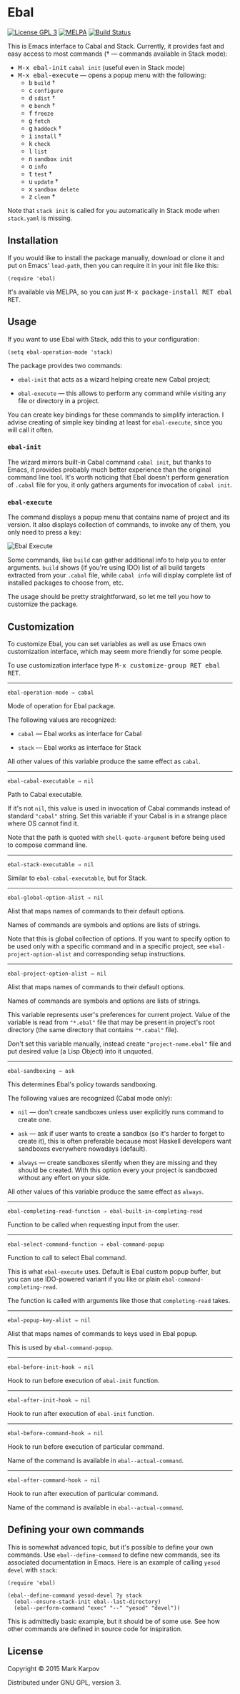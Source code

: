# Ebal

[![License GPL 3](https://img.shields.io/badge/license-GPL_3-green.svg)](http://www.gnu.org/licenses/gpl-3.0.txt)
[![MELPA](http://melpa.org/packages/ebal-badge.svg)](http://melpa.org/#/ebal)
[![Build Status](https://travis-ci.org/mrkkrp/ebal.svg?branch=master)](https://travis-ci.org/mrkkrp/ebal)

This is Emacs interface to Cabal and Stack. Currently, it provides fast and
easy access to most commands († — commands available in Stack mode):

* <kbd>M-x ebal-init</kbd> `cabal init` (useful even in Stack mode)
* <kbd>M-x ebal-execute</kbd> — opens a popup menu with the following:
  * <kbd>b</kbd> `build` †
  * <kbd>c</kbd> `configure`
  * <kbd>d</kbd> `sdist` †
  * <kbd>e</kbd> `bench` †
  * <kbd>f</kbd> `freeze`
  * <kbd>g</kbd> `fetch`
  * <kbd>g</kbd> `haddock` †
  * <kbd>i</kbd> `install` †
  * <kbd>k</kbd> `check`
  * <kbd>l</kbd> `list`
  * <kbd>n</kbd> `sandbox init`
  * <kbd>o</kbd> `info`
  * <kbd>t</kbd> `test` †
  * <kbd>u</kbd> `update` †
  * <kbd>x</kbd> `sandbox delete`
  * <kbd>z</kbd> `clean` †

Note that `stack init` is called for you automatically in Stack mode when
`stack.yaml` is missing.

## Installation

If you would like to install the package manually, download or clone it and
put on Emacs' `load-path`, then you can require it in your init file like
this:

```emacs-lisp
(require 'ebal)
```

It's available via MELPA, so you can just <kbd>M-x package-install RET
ebal RET</kbd>.

## Usage

If you want to use Ebal with Stack, add this to your configuration:

```emacs-lisp
(setq ebal-operation-mode 'stack)
```

The package provides two commands:

* `ebal-init` that acts as a wizard helping create new Cabal project;

* `ebal-execute` — this allows to perform any command while visiting any
  file or directory in a project.

You can create key bindings for these commands to simplify interaction. I
advise creating of simple key binding at least for `ebal-execute`, since you
will call it often.

### `ebal-init`

The wizard mirrors built-in Cabal command `cabal init`, but thanks to Emacs,
it provides probably much better experience than the original command line
tool. It's worth noticing that Ebal doesn't perform generation of `.cabal`
file for you, it only gathers arguments for invocation of `cabal init`.

### `ebal-execute`

The command displays a popup menu that contains name of project and its
version. It also displays collection of commands, to invoke any of them, you
only need to press a key:

![Ebal Execute](https://raw.githubusercontent.com/mrkkrp/ebal/gh-pages/ebal-execute.png)

Some commands, like `build` can gather additional info to help you to enter
arguments. `build` shows (if you're using IDO) list of all build targets
extracted from your `.cabal` file, while `cabal info` will display complete
list of installed packages to choose from, etc.

The usage should be pretty straightforward, so let me tell you how to
customize the package.

## Customization

To customize Ebal, you can set variables as well as use Emacs own
customization interface, which may seem more friendly for some people.

To use customization interface type <kbd>M-x customize-group RET ebal
RET</kbd>.

----

```
ebal-operation-mode ⇒ cabal
```
Mode of operation for Ebal package.

The following values are recognized:

* `cabal` — Ebal works as interface for Cabal

* `stack` — Ebal works as interface for Stack

All other values of this variable produce the same effect as `cabal`.

----

```
ebal-cabal-executable ⇒ nil
```

Path to Cabal executable.

If it's not `nil`, this value is used in invocation of Cabal commands
instead of standard `"cabal"` string. Set this variable if your Cabal is in
a strange place where OS cannot find it.

Note that the path is quoted with `shell-quote-argument` before being used
to compose command line.

----

```
ebal-stack-executable ⇒ nil
```

Similar to `ebal-cabal-executable`, but for Stack.

----

```
ebal-global-option-alist ⇒ nil
```

Alist that maps names of commands to their default options.

Names of commands are symbols and options are lists of strings.

Note that this is global collection of options. If you want to specify
option to be used only with a specific command and in a specific project,
see `ebal-project-option-alist` and corresponding setup instructions.

----

```
ebal-project-option-alist ⇒ nil
```

Alist that maps names of commands to their default options.

Names of commands are symbols and options are lists of strings.

This variable represents user's preferences for current project. Value of
the variable is read from `"*.ebal"` file that may be present in project's
root directory (the same directory that contains `"*.cabal"` file).

Don't set this variable manually, instead create `"project-name.ebal"` file
and put desired value (a Lisp Object) into it unquoted.

----

```
ebal-sandboxing ⇒ ask
```

This determines Ebal's policy towards sandboxing.

The following values are recognized (Cabal mode only):

* `nil` — don't create sandboxes unless user explicitly runs command to
  create one.

* `ask` — ask if user wants to create a sandbox (so it's harder to forget to
  create it), this is often preferable because most Haskell developers want
  sandboxes everywhere nowadays (default).

* `always` — create sandboxes silently when they are missing and they should
  be created. With this option every your project is sandboxed without any
  effort on your side.

All other values of this variable produce the same effect as `always`.

----

```
ebal-completing-read-function ⇒ ebal-built-in-completing-read
```

Function to be called when requesting input from the user.

----

```
ebal-select-command-function ⇒ ebal-command-popup
```

Function to call to select Ebal command.

This is what `ebal-execute` uses.  Default is Ebal custom popup buffer, but
you can use IDO-powered variant if you like or plain
`ebal-command-completing-read`.

The function is called with arguments like those that `completing-read`
takes.

----

```
ebal-popup-key-alist ⇒ nil
```

Alist that maps names of commands to keys used in Ebal popup.

This is used by `ebal-command-popup`.

----

```
ebal-before-init-hook ⇒ nil
```

Hook to run before execution of `ebal-init` function.

----

```
ebal-after-init-hook ⇒ nil
```

Hook to run after execution of `ebal-init` function.

----

```
ebal-before-command-hook ⇒ nil
```

Hook to run before execution of particular command.

Name of the command is available in `ebal--actual-command`.

----

```
ebal-after-command-hook ⇒ nil
```

Hook to run after execution of particular command.

Name of the command is available in `ebal--actual-command`.

## Defining your own commands

This is somewhat advanced topic, but it's possible to define your own
commands. Use `ebal--define-command` to define new commands, see its
associated documentation in Emacs. Here is an example of calling `yesod
devel` with `stack`:


```emacs-lisp
(require 'ebal)

(ebal--define-command yesod-devel ?y stack
  (ebal--ensure-stack-init ebal--last-directory)
  (ebal--perform-command "exec" "--" "yesod" "devel"))
```

This is admittedly basic example, but it should be of some use. See how
other commands are defined in source code for inspiration.

## License

Copyright © 2015 Mark Karpov

Distributed under GNU GPL, version 3.

